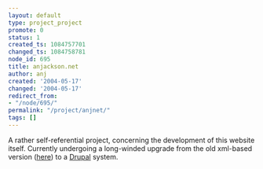 ```yaml
---
layout: default
type: project_project
promote: 0
status: 1
created_ts: 1084757701
changed_ts: 1084758781
node_id: 695
title: anjackson.net
author: anj
created: '2004-05-17'
changed: '2004-05-17'
redirect_from:
- "/node/695/"
permalink: "/project/anjnet/"
tags: []
---
```

A rather self-referential project, concerning the development of this website itself.  Currently undergoing a long-winded upgrade from the old xml-based version (<a href="http://anjackson.net/old-site/public_html/">here</a>) to a <a href="http://www.drupal.org/">Drupal</a> system.
